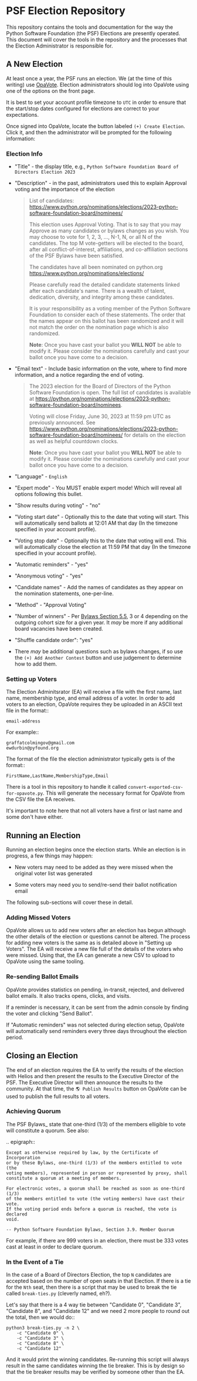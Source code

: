# PSF Election Repository

This repository contains the tools and documentation for the way the Python
Software Foundation (the PSF) Elections are presently operated. This document
will cover the tools in the repository and the processes that the Election
Administrator is responsible for.


## A New Election

At least once a year, the PSF runs an election. We (at the time of this
writing) use [OpaVote][1]. Election administrators should log into
OpaVote using one of the options on the front page.

It is best to set your account profile timezone to `UTC` in order to ensure
that the start/stop dates configured for elections are correct to your
expectations.

Once signed into OpaVote, locate the button labeled `(+) Create Election`.
Click it, and then the administrator will be prompted for the following
information:

### Election Info

- "Title" - the display title, e.g., `Python Software Foundation Board of
  Directors Election 2023`

- "Description" - in the past, administrators used this to explain Approval
  voting and the importance of the election

    >    List of candidates: https://www.python.org/nominations/elections/2023-python-software-foundation-board/nominees/
    >
    >    This election uses Approval Voting.
         That is to say that you may Approve as many candidates
         or bylaws changes as you wish.
         You may choose to vote for 1, 2, 3, ..., N-1, N, or all N of the candidates.
         The top M vote-getters will be elected to the board,
         after all conflict-of-interest, affiliations, and co-affiliation sections
         of the PSF Bylaws have been satisfied.
    >
    >    The candidates have all been nominated on python.org https://www.python.org/nominations/elections/
    >
    >    Please carefully read the detailed candidate statements
         linked after each candidate's name.
         There is a wealth of talent, dedication, diversity, and integrity
         among these candidates.
    >
    >    It is your responsibility as
         a voting member of the Python Software Foundation
         to consider each of these statements.
         The order that the names appear on this ballot has been randomized
         and it will not match the order on the nomination page
         which is also randomized.
    >
    >   **Note**: Once you have cast your ballot you **WILL NOT**
        be able to modify it. Please consider the nominations carefully
        and cast your ballot once you have come to a decision.

- "Email text" - Include basic information on the vote, where to find more
  information, and a notice regarding the end of voting.

    >   The 2023 election for the Board of Directors
        of the Python Software Foundation is open.
        The full list of candidates is available at
        https://python.org/nominations/elections/2023-python-software-foundation-board/nominees.
    >
    >   Voting will close Friday, June 30, 2023 at 11:59 pm UTC as previously announced.
        See https://www.python.org/nominations/elections/2023-python-software-foundation-board/nominees/
        for details on the election as well as helpful countdown clocks.
    >
    >   **Note**: Once you have cast your ballot you **WILL NOT**
        be able to modify it. Please consider the nominations carefully
        and cast your ballot once you have come to a decision.

- "Language" - `English`

- "Expert mode" - You MUST enable expert mode! Which will reveal all options
  following this bullet.

- "Show results during voting" - "no"

- "Voting start date" - Optionally this to the date that voting will start.
  This will automatically send ballots at 12:01 AM that day
  (In the timezone specified in your account profile).

- "Voting stop date" - Optionally this to the date that voting will end.
  This will automatically close the election at 11:59 PM that day
  (In the timezone specified in your account profile).

- "Automatic reminders" - "yes"

- "Anonymous voting" - "yes"

- "Candidate names" - Add the names of candidates as they appear on the
  nomination statements, one-per-line.

- "Method" - "Approval Voting"

- "Number of winners" - Per [Bylaws Section 5.5][2], 3 or 4 depending on
  the outgoing cohort size for a given year. It *may* be more if any
  additional board vacancies have been created.

- "Shuffle candidate order": "yes"

- There *may* be additional questions such as bylaws changes, if so
  use the `(+) Add Another Contest` button and use judgement to determine
  how to add them.

### Setting up Voters

The Election Adminitsrator (EA) will receive a file with the first name, last
name, membership type, and email address of a voter.
In order to add voters to an election,
OpaVote requires they be uploaded in an ASCII text file in the format::

    email-address

For example::

    graffatcolmingov@gmail.com
    ewdurbin@pyfound.org

The format of the file the election administrator typically gets is of the
format::

    FirstName,LastName,MembershipType,Email

There is a tool in this repository to handle it called
``convert-exported-csv-for-opavote.py``. This will generate the necessary
format for OpaVote from the CSV file the EA receives.

It's important to note here that not all voters have a first or last name and
some don't have either.


## Running an Election

Running an election begins once the election starts. While an election is in
progress, a few things may happen:

- New voters may need to be added as they were missed when the original voter
  list was generated

- Some voters may need you to send/re-send their ballot notification email

The following sub-sections will cover these in detail.

### Adding Missed Voters

OpaVote allows us to add new voters after an election has begun although
the other details of the election or questions cannot be altered. The process for
adding new voters is the same as is detailed above in "Setting up Voters". The
EA will receive a new file full of the details of the voters who were missed.
Using that, the EA can generate a new CSV to upload to OpaVote using the same
tooling.

### Re-sending Ballot Emails

OpaVote provides statistics on pending, in-transit, rejected, and delivered
ballot emails. It also tracks opens, clicks, and visits.

If a reminder is necessary, it can be sent from the admin console by finding
the voter and clicking "Send Ballot".

If "Automatic reminders" was not selected during election setup,
OpaVote will automatically send reminders every three days throughout
the election period.

## Closing an Election

The end of an election requires the EA to verify the results of the election
with Helios and then present the results to the Executive Director of the PSF.
The Executive Director will then announce the results to the community.
At that time, the `🌎 Publish Results` button on OpaVote can be used to
publish the full results to all voters.

### Achieving Quorum

The PSF Bylaws_ state that one-third (1/3) of the members elligible to vote
will constitute a quorum. See also:

.. epigraph::

    Except as otherwise required by law, by the Certificate of Incorporation
    or by these Bylaws, one-third (1/3) of the members entitled to vote (the
    voting members), represented in person or represented by proxy, shall
    constitute a quorum at a meeting of members.

    For electronic votes, a quorum shall be reached as soon as one-third (1/3)
    of the members entitled to vote (the voting members) have cast their vote.
    If the voting period ends before a quorum is reached, the vote is declared
    void.

    -- Python Software Foundation Bylaws, Section 3.9. Member Quorum

For example, if there are 999 voters in an election, there must be 333 votes
cast at least in order to declare quorum.

### In the Event of a Tie

In the case of a Board of Directors Election, the top ``N`` candidates are
accepted based on the number of open seats in that Election. If there is a tie
for the ``Nth`` seat, then there is a script that may be used to break the tie
called ``break-ties.py`` (cleverly named, eh?).

Let's say that there is a 4 way tie between "Candidate 0", "Candidate 3",
"Candidate 8", and "Candidate 12" and we need 2 more people to round out the
total, then we would do::

    python3 break-ties.py -n 2 \
        -c "Candidate 0" \
        -c "Candidate 3" \
        -c "Candidate 8" \
        -c "Candidate 12"

And it would print the winning candidates. Re-running this script will always
result in the same candidates winning the tie breaker. This is by design so
that the tie breaker results may be verified by someone other than the EA.


[1]: https://www.opavote.com
[2]: https://www.python.org/psf/bylaws/
